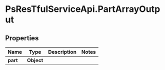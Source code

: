# PsResTfulServiceApi.PartArrayOutput

## Properties
Name | Type | Description | Notes
------------ | ------------- | ------------- | -------------
**part** | **Object** |  | 
